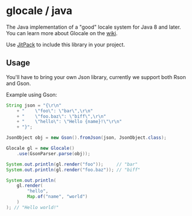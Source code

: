 # glocale / java

The Java implementation of a "good" locale system for Java 8 and later. You can learn more about Glocale on the [wiki](https://github.com/Glocale/glocale/wiki).

Use [JitPack](https://jitpack.io/#glocale/java) to include this library in your project.

## Usage

You'll have to bring your own Json library, currently we support both Rson and Gson.

Example using Gson:

```java
String json = "{\r\n"
    + "    \"foo\": \"bar\",\r\n"
    + "    \"foo.baz\": \"biff\",\r\n"
    + "    \"hello\": \"Hello {name}!\"\r\n"
    + "}";

JsonObject obj = new Gson().fromJson(json, JsonObject.class);

Glocale gl = new Glocale()
    .use(GsonParser.parse(obj));

System.out.println(gl.render("foo"));     // "bar"
System.out.println(gl.render("foo.baz")); // "biff"

System.out.println(
    gl.render(
        "hello",
        Map.of("name", "world")
    )
); // "Hello world!"
```
